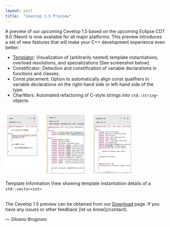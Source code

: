 ```yaml
---
layout: post
title:  "Cevelop 1.5 Preview"
---
```

A preview of our upcoming Cevelop 1.5 based on the upcoming Eclipse CDT 9.0 (Neon) is now available for all major platforms. This preview introduces a set of new features that will make your C++ development experience even better:

* <a href="/features/#templator">Templator</a>: Visualization of (arbitrarily nested) template instantiations, overload resolutions, and specializations (See screenshot below).
* Constificator: Detection and constification of variable declarations in functions and classes.
* Const placement: Option to automatically align const qualifiers in variable declarations on the right-hand side or left-hand side of the type.
* CharWars: Automated refactoring of C-style strings into <code>std::string</code>-objects.

<br/>

<img src="/img/templator-vector.png" class="img-responsive center-block" style="width:80%" alt="Template Instantiation Example">
<p class="img-caption">Template Information View showing template instantiation details of a <code>std::vector&lt;int&gt;</code> </p>

<br/>
The Cevelop 1.5 preview can be obtained from our <a href='/download/'>Download</a> page. If you have any issues or other feedback [let us know](/contact).

<p class="pull-right">
  <em>&mdash; Silvano Brugnoni</em>
</p>
